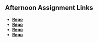 ## Afternoon Assignment Links

* **[Repo](https://github.com/Rilezzz/<ASSIGNMENT_REPO>)**
* **[Repo](https://github.com/Rilezzz/<ASSIGNMENT_REPO>)**
* **[Repo](https://github.com/Rilezzz/PokeDex.git)**
* **[Repo](https://github.com/Rilezzz/GifPartnerPrjoect.git)**
